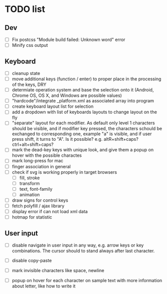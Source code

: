 # TODO list

## Dev

* [ ] Fix postcss "Module build failed: Unknown word" error
* [ ] Minify css output

## Keyboard

* [ ] cleanup state
* [ ] move additional keys (function / enter) to proper place in the processing of the keys, DRY
* [ ] determiate operation system and base the selection onto it (Android, Chrome OS, OS X, and Windows are possible values)
* [ ] "hardcode"/integrate _platform.xml as associated array into program
* [ ] create keyboard layout list for selection
* [ ] add a dropdown with list of keyboards layouts to change layout on the fly
* [ ] "separate" layout for each modifier. As default only level 1 characters should be visible, and if modifier key pressed, the characters schould be exchanged to corresponding one, example "a" is visible, and if user press shift, it turns to "A". Is it possible? e.g. altR+shift+caps? ctrl+alt+shift+caps?
* [ ] mark the dead-key keys with unique look, and give them a popup on hover with the possible charactes
* [ ] mark long-press for mac
* [ ] finger association in general
* [ ] check if svg is working properly in target browsers
  * [ ] fill, stroke
  * [ ] transform
  * [ ] text, font-family
  * [ ] animation
* [ ] draw signs for control keys
* [ ] fetch polyfill / ajax library
* [ ] display error if can not load xml data
* [ ] hotmap for statistic

## User input

* [ ] disable navigate in user input in any way, e.g. arrow keys or key combinations. The cursor should to stand always after last character.
* [ ] disable copy-paste
* [ ] mark invisible characters like space, newline
* [ ] popup on hover for each character on sample text with more information about letter, like how to write it

